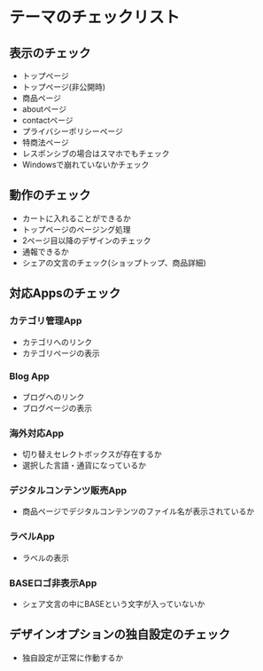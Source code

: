 # テーマのチェックリスト

## 表示のチェック

- トップページ
- トップページ(非公開時)
- 商品ページ
- aboutページ
- contactページ
- プライバシーポリシーページ
- 特商法ページ
- レスポンシブの場合はスマホでもチェック
- Windowsで崩れていないかチェック

## 動作のチェック

- カートに入れることができるか
- トップページのページング処理
- 2ページ目以降のデザインのチェック
- 通報できるか
- シェアの文言のチェック(ショップトップ、商品詳細)

## 対応Appsのチェック

### カテゴリ管理App

- カテゴリへのリンク
- カテゴリページの表示

### Blog App

- ブログへのリンク
- ブログページの表示

### 海外対応App

- 切り替えセレクトボックスが存在するか
- 選択した言語・通貨になっているか

### デジタルコンテンツ販売App

- 商品ページでデジタルコンテンツのファイル名が表示されているか

### ラベルApp

- ラベルの表示

### BASEロゴ非表示App

- シェア文言の中にBASEという文字が入っていないか

## デザインオプションの独自設定のチェック

- 独自設定が正常に作動するか


